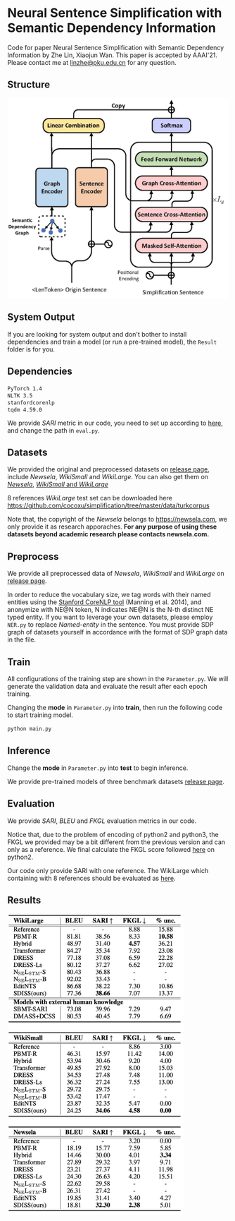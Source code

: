# Neural Sentence Simplification with Semantic Dependency Information

Code for paper Neural Sentence Simplification with Semantic Dependency Information by Zhe Lin, Xiaojun Wan. This paper is accepted by AAAI'21. Please contact me at [linzhe@pku.edu.cn](mailto:linzhe@pku.edu.cn) for any question.

## Structure

<img src="https://github.com/L-Zhe/SDISS/blob/main/img/overview.jpg?raw=true" width = "600" alt="overview" align=center />

## System Output

If you are looking for system output and don't bother to install dependencies and train a model (or run a pre-trained model), the `Result` folder is for you.

## Dependencies

```undefined
PyTorch 1.4
NLTK 3.5
stanfordcorenlp
tqdm 4.59.0
```

We provide *SARI* metric in our code, you need to set up according to [here](https://github.com/XingxingZhang/dress/tree/master/experiments/evaluation/SARI), and change the path in ``eval.py``. 

## Datasets

We provided the original and  preprocessed datasets on [release page](https://github.com/L-Zhe/SDISS/releases/tag/1.0), include *Newsela*, *WikiSmall* and *WikiLarge*. You can also get them on [*Newsela*](https://newsela.com), [*WikiSmall* and *WikiLarge*](https://github.com/louismartin/dress-data/raw/master/data-simplification.tar.bz2)

8 references *WikiLarge* test set can be downloaded here https://github.com/cocoxu/simplification/tree/master/data/turkcorpus

Note that, the copyright of the *Newsela* belongs to  https://newsela.com, we only provide it as research apporaches. **For any purpose of using these datasets beyond academic research please contacts newsela.com.**

## Preprocess

We provide all preprocessed data of *Newsela*, *WikiSmall* and *WikiLarge* on [release page](https://github.com/L-Zhe/SDISS/releases/tag/1.0). 

In order to reduce the vocabulary size, we tag words with their named entities using the [Stanford CoreNLP tool](https://stanfordnlp.github.io/CoreNLP/) (Manning et al. 2014), and anonymize with NE@N token, N indicates NE@N is the N-th distinct NE typed entity. If you want to leverage your own datasets, please employ ``NER.py`` to replace *Named-entity* in the sentence. You must provide SDP graph of datasets yourself in accordance with the format of SDP graph data in the file.

## Train

All configurations of the training step are shown in the ``Parameter.py``. We will generate the validation data and evaluate the result after each epoch training.  

Changing the **mode** in ``Parameter.py`` into **train**, then run the following code to start training model.


```python
python main.py
```

## Inference

Change the **mode** in ``Parameter.py`` into **test** to begin inference.

We provide pre-trained models of three benchmark datasets [release page](https://github.com/L-Zhe/SDISS/releases/tag/1.0).

## Evaluation

We provide *SARI*, *BLEU* and *FKGL* evaluation metrics in our code. 

Notice that, due to the problem of encoding of python2 and python3, the FKGL we provided may be a bit different from the previous version and can only as a reference. We final calculate the FKGL score followed [here](https://github.com/XingxingZhang/dress/tree/master/dress/scripts/readability) on python2.

Our code only provide SARI with one reference. The WikiLarge which containing with 8 references should be evaluated as [here](https://github.com/XingxingZhang/dress/tree/master/experiments/evaluation/SARI).

## Results

<img src="https://github.com/L-Zhe/SDISS/blob/main/img/result.jpg?raw=true" width = "400" alt="overview" align=center />



